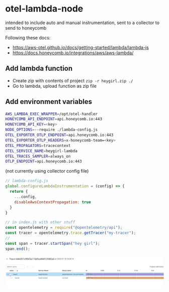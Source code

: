 # otel-lambda-node

intended to include auto and manual instrumentation, sent to a collector to send to honeycomb

Following these docs:

- <https://aws-otel.github.io/docs/getting-started/lambda/lambda-js>
- <https://docs.honeycomb.io/integrations/aws/aws-lambda/>

## Add lambda function

- Create zip with contents of project `zip -r heygirl.zip ./`
- Go to lambda, upload function as zip file

## Add environment variables

```sh
AWS_LAMBDA_EXEC_WRAPPER=/opt/otel-handler
HONEYCOMB_API_ENDPOINT=api.honeycomb.io:443
HONEYCOMB_API_KEY=<key>
NODE_OPTIONS=--require ./lambda-config.js
OTEL_EXPORTER_OTLP_ENDPOINT=api.honeycomb.io:443
OTEL_EXPORTER_OTLP_HEADERS=x-honeycomb-team=<key>
OTEL_PROPAGATORS=tracecontext
OTEL_SERVICE_NAME=heygirl-lambda
OTEL_TRACES_SAMPLER=always_on
OTLP_ENDPOINT=api.honeycomb.io:443
```

(not currently using collector config file)

```js
// lambda-config.js
global.configureLambdaInstrumentation = (config) => {
  return {
    ...config,
    disableAwsContextPropagation: true
  }
}
```

```js
// in index.js with other stuff
const opentelemetry = require("@opentelemetry/api");
const tracer = opentelemetry.trace.getTracer("my-tracer");
//
const span = tracer.startSpan("hey girl");
span.end();
```

![connected-trace-lambda](connected-trace-lambda.png)
